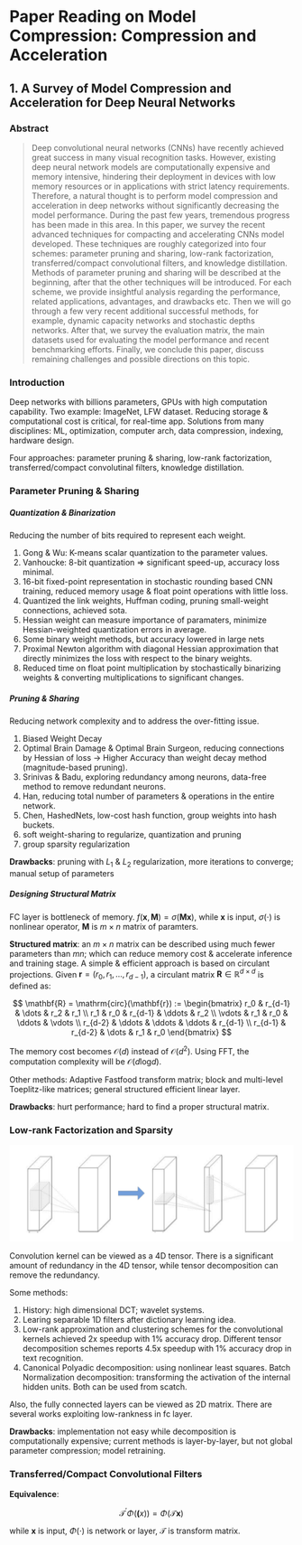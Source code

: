 # Paper Reading on Model Compression: Compression and Acceleration

## 1. A Survey of Model Compression and Acceleration for Deep Neural Networks

### Abstract

> Deep convolutional neural networks (CNNs) have recently achieved great success in many visual recognition tasks. However, existing deep neural network models are computationally expensive and memory intensive, hindering their deployment in devices with low memory resources or in applications with strict latency requirements. Therefore, a natural thought is to perform model compression and acceleration in deep networks without significantly decreasing the model performance. During the past few years, tremendous progress has been made in this area. In this paper, we survey the recent advanced techniques for compacting and accelerating CNNs model developed. These techniques are roughly categorized into four schemes: parameter pruning and sharing, low-rank factorization, transferred/compact convolutional filters, and knowledge distillation. Methods of parameter pruning and sharing will be described at the beginning, after that the other techniques will be introduced. For each scheme, we provide insightful analysis regarding the performance, related applications, advantages, and drawbacks etc. Then we will go through a few very recent additional successful methods, for example, dynamic capacity networks and stochastic depths networks. After that, we survey the evaluation matrix, the main datasets used for evaluating the model performance and recent benchmarking efforts. Finally, we conclude this paper, discuss remaining challenges and possible directions on this topic.

### Introduction
Deep networks with billions parameters, GPUs with high computation capability. Two example: ImageNet, LFW dataset. Reducing storage & computational cost is critical, for real-time app. Solutions from many disciplines: ML, optimization, computer arch, data compression, indexing, hardware design.

Four approaches: parameter pruning & sharing, low-rank factorization, transferred/compact convolutinal filters, knowledge distillation.

### Parameter Pruning & Sharing 
##### Quantization & Binarization
Reducing the number of bits required to represent each weight.
1. Gong & Wu: K-means scalar quantization to the parameter values. 
2. Vanhoucke: 8-bit quantization => significant speed-up, accuracy loss minimal. 
3. 16-bit fixed-point representation in stochastic rounding based CNN training, reduced memory usage & float point operations with little loss.
4. Quantized the link weights, Huffman coding, pruning small-weight connections, achieved sota.
5. Hessian weight can measure importance of paramaters, minimize Hessian-weighted quantization errors in average.
6. Some binary weight methods, but accuracy lowered in large nets
7. Proximal Newton algorithm with diagonal Hessian approximation that directly minimizes the loss with respect to the binary weights.
8. Reduced time on float point multiplication by stochastically binarizing weights & converting multiplications to significant changes.

##### Pruning & Sharing
Reducing network complexity and to address the over-fitting issue.
1. Biased Weight Decay
2. Optimal Brain Damage & Optimal Brain Surgeon, reducing connections by Hessian of loss -> Higher Accuracy than weight decay method \(magnitude-based pruning\).
3. Srinivas & Badu, exploring redundancy among neurons, data-free method to remove redundant neurons.
4. Han, reducing total number of parameters & operations in the entire network.
5. Chen, HashedNets, low-cost hash function, group weights into hash buckets.
6. soft weight-sharing to regularize, quantization and pruning 
7. group sparsity regularization

**Drawbacks**: pruning with $L_1$ & $L_2$ regularization, more iterations to converge; manual setup of parameters

##### Designing Structural Matrix
FC layer is bottleneck of memory.  $f(\mathbf{x}, \mathbf{M}) = \sigma(\mathbf{Mx})$, while $\mathbf{x}$ is input, $\sigma(\cdot)$ is nonlinear operator, $\mathbf{M}$ is $m \times n$ matrix of paramters.

**Structured matrix**: an $m \times n$ matrix can be described using much fewer parameters than $mn$; which can reduce memory cost & accelerate inference and training stage. A simple & efficient approach is based on circulant projections. Given $\mathbf{r} =(r_0, r_1, \dots, r_{d-1})$, a circulant matrix $\mathbf{R} \in \mathbb{R}^{d \times d}$ is defined as:

$$
\mathbf{R} = \mathrm{circ}(\mathbf{r}) := 
    \begin{bmatrix} 
        r_0 & r_{d-1} & \dots & r_2 & r_1 \\ 
        r_1 & r_0 & r_{d-1} & \ddots & r_2 \\
        \vdots & r_1 & r_0 & \ddots & \vdots \\
        r_{d-2} & \ddots & \ddots & \ddots & r_{d-1} \\
        r_{d-1} & r_{d-2} & \dots & r_1 & r_0
    \end{bmatrix}
$$

The memory cost becomes $\mathcal{O}(d)$ instead of $\mathcal{O}(d^2)$. Using FFT, the computation complexity will be $\mathcal{O}(d\mathrm{log}d)$.

Other methods: Adaptive Fastfood transform matrix; block and multi-level Toeplitz-like matrices; general structured efficient linear layer.

**Drawbacks**: hurt performance; hard to find a proper structural matrix.

### Low-rank Factorization and Sparsity


![A typical framework of the low-rank regularization method](../images/low_rank_regularization_framework.png)

Convolution kernel can be viewed as a 4D tensor. There is a significant amount of redundancy in the 4D tensor, while tensor decomposition can remove the redundancy.

Some methods:
1. History: high dimensional DCT; wavelet systems.
2. Learing separable 1D filters after dictionary learning idea.
3. Low-rank approximation and clustering schemes for the convolutional kernels achieved 2x speedup with 1\% accuracy drop. Different tensor decomposition schemes reports 4.5x speedup with 1\% accuracy drop in text recognition.
4. Canonical Polyadic decomposition: using nonlinear least squares. Batch Normalization decomposition: transforming the activation of the internal hidden units. Both can be used from scatch.

Also, the fully connected layers can be viewed as 2D matrix. There are several works exploiting low-rankness in fc layer.

**Drawbacks**: implementation not easy while decomposition is computationally expensive; current methods is layer-by-layer, but not global parameter compression; model retraining.

### Transferred/Compact Convolutional Filters

**Equivalence**: 

$$
\mathcal{T}^{'} \Phi(\mathbf(x)) = \Phi(\mathcal{T}\mathbf{x})
$$

while $\mathbf{x}$ is input, $\Phi(\cdot)$ is network or layer, $\mathcal{T}$ is transform matrix.







